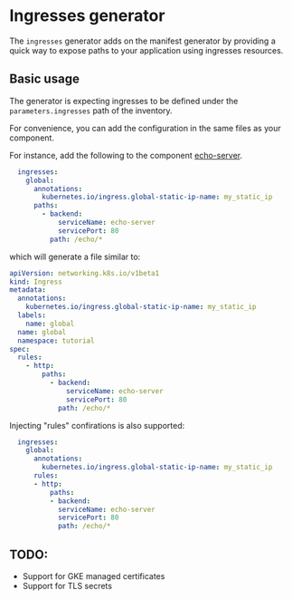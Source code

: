 # Ingresses generator

The `ingresses` generator adds on the manifest generator by providing a quick way to expose paths to your application using ingresses resources.

## Basic usage

The generator is expecting ingresses to be defined under the `parameters.ingresses` path of the inventory.

For convenience, you can add the configuration in the same files as your component.

For instance, add the following to the component [echo-server](inventory/classes/components/echo-server.yml).

```yaml
  ingresses:
    global:
      annotations:
        kubernetes.io/ingress.global-static-ip-name: my_static_ip
      paths:
        - backend:
            serviceName: echo-server
            servicePort: 80
          path: /echo/*
```

which will generate a file similar to:

```yaml
apiVersion: networking.k8s.io/v1beta1
kind: Ingress
metadata:
  annotations:
    kubernetes.io/ingress.global-static-ip-name: my_static_ip
  labels:
    name: global
  name: global
  namespace: tutorial
spec:
  rules:
    - http:
        paths:
          - backend:
              serviceName: echo-server
              servicePort: 80
            path: /echo/*
```

Injecting "rules" confirations is also supported:

```yaml
  ingresses:
    global:
      annotations:
        kubernetes.io/ingress.global-static-ip-name: my_static_ip
      rules:
      - http:
          paths:
          - backend:
            serviceName: echo-server
            servicePort: 80
            path: /echo/*
```

## TODO:
* Support for GKE managed certificates
* Support for TLS secrets